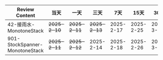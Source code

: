 | **Review Content**             | **当天**        | **一天**        | **三天**    | **7天**    | **15天**   | **30天**   |
|--------------------------------|---------------|---------------|-----------|-----------|-----------|-----------|
| 42-接雨水-MonotoneStack           | ~~2025-2-10~~ | ~~2025-2-11~~ | ~~2025-2-13~~ | 2025-2-17 | 2025-2-25 | 2025-3-11 |
| 901-StockSpanner-MonotoneStack | ~~2025-2-11~~ | ~~2025-2-12~~     | 2025-2-14 | 2025-2-18 | 2025-2-26 | 2025-3-12 |